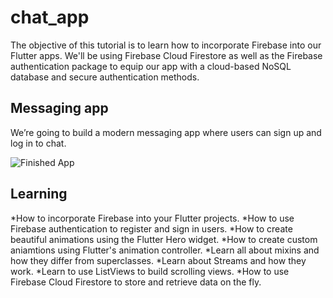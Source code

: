 # chat_app

The objective of this tutorial is to learn how to incorporate Firebase into our Flutter apps. We'll be using Firebase Cloud Firestore as well as the Firebase authentication package to equip our app with a cloud-based NoSQL database and secure authentication methods.



## Messaging app

We’re going to build a modern messaging app where users can sign up and log in to chat.



![Finished App](https://github.com/londonappbrewery/Images/blob/master/flash_chat_flutter_demo.gif)


## Learning

*How to incorporate Firebase into your Flutter projects.
*How to use Firebase authentication to register and sign in users.
*How to create beautiful animations using the Flutter Hero widget.
*How to create custom aniamtions using Flutter's animation controller.
*Learn all about mixins and how they differ from superclasses.
*Learn about Streams and how they work.
*Learn to use ListViews to build scrolling views.
*How to use Firebase Cloud Firestore to store and retrieve data on the fly.
